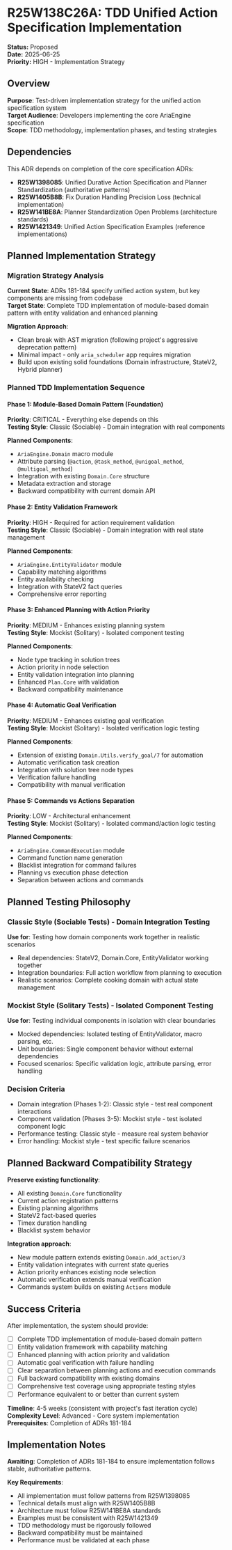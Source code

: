# R25W138C26A: TDD Unified Action Specification Implementation

<!-- @adr_serial R25W138C26A -->

**Status:** Proposed  
**Date:** 2025-06-25  
**Priority:** HIGH - Implementation Strategy

## Overview

**Purpose**: Test-driven implementation strategy for the unified action specification system  
**Target Audience**: Developers implementing the core AriaEngine specification  
**Scope**: TDD methodology, implementation phases, and testing strategies

## Dependencies

This ADR depends on completion of the core specification ADRs:

- **R25W1398085**: Unified Durative Action Specification and Planner Standardization (authoritative patterns)
- **R25W1405B8B**: Fix Duration Handling Precision Loss (technical implementation)
- **R25W141BE8A**: Planner Standardization Open Problems (architecture standards)
- **R25W1421349**: Unified Action Specification Examples (reference implementations)

## Planned Implementation Strategy

### Migration Strategy Analysis

**Current State**: ADRs 181-184 specify unified action system, but key components are missing from codebase  
**Target State**: Complete TDD implementation of module-based domain pattern with entity validation and enhanced planning

**Migration Approach**:

- Clean break with AST migration (following project's aggressive deprecation pattern)
- Minimal impact - only `aria_scheduler` app requires migration
- Build upon existing solid foundations (Domain infrastructure, StateV2, Hybrid planner)

### Planned TDD Implementation Sequence

#### Phase 1: Module-Based Domain Pattern (Foundation)

**Priority**: CRITICAL - Everything else depends on this  
**Testing Style**: Classic (Sociable) - Domain integration with real components

**Planned Components**:

- `AriaEngine.Domain` macro module
- Attribute parsing (`@action`, `@task_method`, `@unigoal_method`, `@multigoal_method`)
- Integration with existing `Domain.Core` structure
- Metadata extraction and storage
- Backward compatibility with current domain API

#### Phase 2: Entity Validation Framework

**Priority**: HIGH - Required for action requirement validation  
**Testing Style**: Classic (Sociable) - Domain integration with real state management

**Planned Components**:

- `AriaEngine.EntityValidator` module
- Capability matching algorithms
- Entity availability checking
- Integration with StateV2 fact queries
- Comprehensive error reporting

#### Phase 3: Enhanced Planning with Action Priority

**Priority**: MEDIUM - Enhances existing planning system  
**Testing Style**: Mockist (Solitary) - Isolated component testing

**Planned Components**:

- Node type tracking in solution trees
- Action priority in node selection
- Entity validation integration into planning
- Enhanced `Plan.Core` with validation
- Backward compatibility maintenance

#### Phase 4: Automatic Goal Verification

**Priority**: MEDIUM - Enhances existing goal verification  
**Testing Style**: Mockist (Solitary) - Isolated verification logic testing

**Planned Components**:

- Extension of existing `Domain.Utils.verify_goal/7` for automation
- Automatic verification task creation
- Integration with solution tree node types
- Verification failure handling
- Compatibility with manual verification

#### Phase 5: Commands vs Actions Separation

**Priority**: LOW - Architectural enhancement  
**Testing Style**: Mockist (Solitary) - Isolated command/action logic testing

**Planned Components**:

- `AriaEngine.CommandExecution` module
- Command function name generation
- Blacklist integration for command failures
- Planning vs execution phase detection
- Separation between actions and commands

## Planned Testing Philosophy

### Classic Style (Sociable Tests) - Domain Integration Testing

**Use for**: Testing how domain components work together in realistic scenarios

- Real dependencies: StateV2, Domain.Core, EntityValidator working together
- Integration boundaries: Full action workflow from planning to execution
- Realistic scenarios: Complete cooking domain with actual state management

### Mockist Style (Solitary Tests) - Isolated Component Testing

**Use for**: Testing individual components in isolation with clear boundaries

- Mocked dependencies: Isolated testing of EntityValidator, macro parsing, etc.
- Unit boundaries: Single component behavior without external dependencies
- Focused scenarios: Specific validation logic, attribute parsing, error handling

### Decision Criteria

- Domain integration (Phases 1-2): Classic style - test real component interactions
- Component validation (Phases 3-5): Mockist style - test isolated component logic
- Performance testing: Classic style - measure real system behavior
- Error handling: Mockist style - test specific failure scenarios

## Planned Backward Compatibility Strategy

**Preserve existing functionality**:

- All existing `Domain.Core` functionality
- Current action registration patterns
- Existing planning algorithms
- StateV2 fact-based queries
- Timex duration handling
- Blacklist system behavior

**Integration approach**:

- New module pattern extends existing `Domain.add_action/3`
- Entity validation integrates with current state queries
- Action priority enhances existing node selection
- Automatic verification extends manual verification
- Commands system builds on existing `Actions` module

## Success Criteria

After implementation, the system should provide:

- [ ] Complete TDD implementation of module-based domain pattern
- [ ] Entity validation framework with capability matching
- [ ] Enhanced planning with action priority and validation
- [ ] Automatic goal verification with failure handling
- [ ] Clear separation between planning actions and execution commands
- [ ] Full backward compatibility with existing domains
- [ ] Comprehensive test coverage using appropriate testing styles
- [ ] Performance equivalent to or better than current system

**Timeline**: 4-5 weeks (consistent with project's fast iteration cycle)  
**Complexity Level**: Advanced - Core system implementation  
**Prerequisites**: Completion of ADRs 181-184

## Implementation Notes

**Awaiting**: Completion of ADRs 181-184 to ensure implementation follows stable, authoritative patterns.

**Key Requirements**:

- All implementation must follow patterns from R25W1398085
- Technical details must align with R25W1405B8B
- Architecture must follow R25W141BE8A standards
- Examples must be consistent with R25W1421349
- TDD methodology must be rigorously followed
- Backward compatibility must be maintained
- Performance must be validated at each phase
